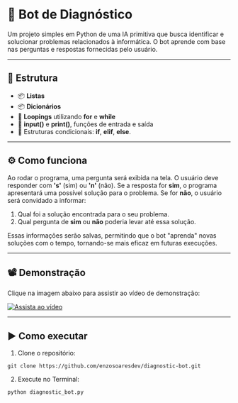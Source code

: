 # 🤖 Bot de Diagnóstico

Um projeto simples em Python de uma IA primitiva que busca identificar e solucionar problemas relacionados à informática. O bot aprende com base nas perguntas e respostas fornecidas pelo usuário.

---
## 🎲 Estrutura

- 📦 **Listas**
- 📦 **Dicionários**
- 🔁 **Loopings** utilizando **for** e **while**
- 🔣 **input()** e **print()**, funções de entrada e saída
- 📐 Estruturas condicionais: **if**, **elif**, **else**.
---
## ⚙️ Como funciona

Ao rodar o programa, uma pergunta será exibida na tela. O usuário deve responder com **'s'** (sim) ou **'n'** (não).
Se a resposta for **sim**, o programa apresentará uma possível solução para o problema.
Se for **não**, o usuário será convidado a informar:

1. Qual foi a solução encontrada para o seu problema.
2. Qual pergunta de **sim** ou **não** poderia levar até essa solução.

Essas informações serão salvas, permitindo que o bot "aprenda" novas soluções com o tempo, tornando-se mais eficaz em futuras execuções.

---
## 📽️ Demonstração

Clique na imagem abaixo para assistir ao vídeo de demonstração:

[![Assista ao vídeo](https://img.youtube.com/vi/uBkqD-9mFSY/0.jpg)](https://youtu.be/uBkqD-9mFSY)

---
## ▶️ Como executar
1. Clone o repositório:

```
git clone https://github.com/enzosoaresdev/diagnostic-bot.git
```
2. Execute no Terminal:
```
python diagnostic_bot.py
```
